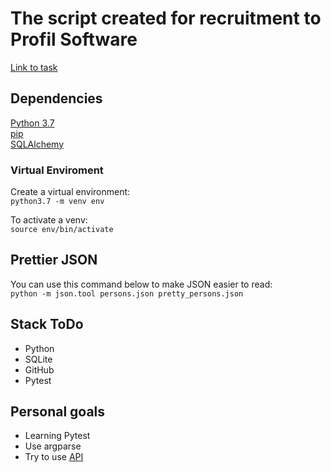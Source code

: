 # The script created for recruitment to Profil Software

[Link to task](https://git.profil-software.com/recruitment-july-2020/backend)

## Dependencies
[Python 3.7](https://www.python.org/downloads/) <br>
[pip](https://pip.pypa.io/en/stable/installing/) <br>
[SQLAlchemy](https://docs.sqlalchemy.org/en/13/intro.html)

### Virtual Enviroment
Create a virtual environment: <br/>
`python3.7 -m venv env`

To activate a venv: <br/>
`source env/bin/activate`

## Prettier JSON

You can use this command below to make JSON easier to read: <br/>
`python -m json.tool persons.json pretty_persons.json`

## Stack ToDo

- Python
- SQLite
- GitHub
- Pytest

## Personal goals

- Learning Pytest
- Use argparse
- Try to use [API](https://randomuser.me/)